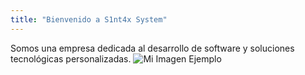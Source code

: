 ```yaml
---
title: "Bienvenido a S1nt4x System"
---
```

Somos una empresa dedicada al desarrollo de software y soluciones tecnológicas personalizadas.
![Mi Imagen Ejemplo](/images/logo.jpeg)




